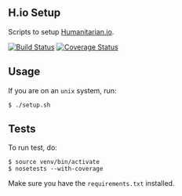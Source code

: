 ## H.io Setup
Scripts to setup [Humanitarian.io](http://humanitarian.io).

[![Build Status](https://travis-ci.org/luiscape/hio-setup.svg?branch=master)](https://travis-ci.org/luiscape/hio-setup) [![Coverage Status](https://coveralls.io/repos/luiscape/hio-setup/badge.svg)](https://coveralls.io/r/luiscape/hio-setup)

## Usage
If you are on an `unix` system, run:
```shell
$ ./setup.sh
```

## Tests
To run test, do:
```shell
$ source venv/bin/activate
$ nosetests --with-coverage
```

Make sure you have the `requirements.txt` installed.